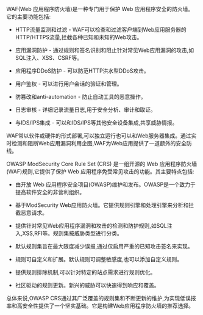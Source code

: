 WAF(Web 应用程序防火墙)是一种专门用于保护 Web 应用程序安全的防火墙。它的主要功能包括:

- HTTP流量监测和过滤 - WAF可以检查和过滤客户端到Web应用服务器的HTTP/HTTPS流量,拦截各种已知和未知的Web攻击。

- 应用漏洞防护 - 通过规则和签名识别和阻止针对常见Web应用漏洞的攻击,如SQL注入、XSS、CSRF等。

- 应用程序DDoS防护 - 可以防范HTTP洪水型DDoS攻击。 

- 用户鉴权 - 可以进行用户会话的验证和管理。

- 防篡改和anti-automation - 防止自动工具的恶意操作。

- 日志审核 - 详细记录流量日志,用于安全分析、审计和取证。

- 与IDS/IPS集成 - 可以和IDS/IPS等其他安全设备集成,共享威胁情报。

WAF常以软件或硬件的形式部署,可以独立运行也可以和Web服务器集成。通过实时检测和阻断Web应用漏洞利用企图,WAF为Web应用提供了一道额外的安全防线。


OWASP ModSecurity Core Rule Set (CRS) 是一组开源的 Web 应用程序防火墙(WAF)规则,它提供了保护 Web 应用程序免受常见攻击的功能。其主要特点包括:

- 由开放 Web 应用程序安全项目(OWASP)维护和发布。OWASP是一个致力于提高软件安全的非营利组织。

- 基于ModSecurity Web应用防火墙。它提供规则引擎和处理引擎来分析和拦截恶意请求。

- 提供针对常见Web应用程序漏洞和攻击的检测和防护规则,如SQL注入,XSS,RFI等。规则集按威胁类型进行分类。

- 默认规则集旨在最大限度减少误报,通过仅启用严重的已知攻击签名来实现。

- 规则可自定义和扩展。默认规则可调整敏感度,也可以添加自定义规则。

- 提供规则排除机制,可以针对特定的站点需求进行规则优化。

- 社区驱动的规则更新。新兴的威胁可以快速得到响应和覆盖。

总体来说,OWASP CRS通过其广泛覆盖的规则集和不断更新的维护,为实现低误报率和高安全性提供了一个坚实基础。它是构建Web应用程序防火墙的推荐选择。